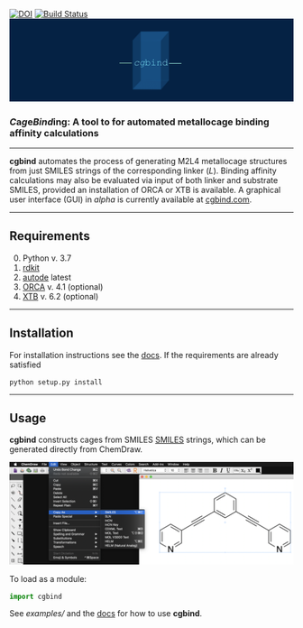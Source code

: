 [![DOI](https://zenodo.org/badge/DOI/10.5281/zenodo.3550545.svg)](https://doi.org/10.5281/zenodo.3550545) [![Build Status](https://travis-ci.org/duartegroup/cgbind.svg?branch=master)](https://travis-ci.org/duartegroup/cgbind)
![alt text](cgbind/common/llogo.png)
### *C*a*g*e*Bind*ing: A tool to for automated metallocage binding affinity calculations
***

**cgbind** automates the process of generating M2L4 metallocage structures
from just SMILES strings of the corresponding linker (_L_). Binding affinity
calculations may also be evaluated via input of both linker and substrate
SMILES, provided an installation of ORCA or XTB is available. A graphical
user interface (GUI) in _alpha_ is currently available at
[cgbind.com](http://cgbind.com).

***

## Requirements
0. Python v. 3.7
1. [rdkit](https://github.com/rdkit/rdkit)
2. [autode](https://github.com/duartegroup/autodE) latest
3. [ORCA](https://sites.google.com/site/orcainputlibrary/home) v. 4.1 (optional)
4. [XTB](https://github.com/grimme-lab/xtb) v. 6.2 (optional)

***

## Installation

For installation instructions see the [docs](https://duartegroup.github.io/cgbind/install.html).
If the requirements are already satisfied
```
python setup.py install
```

***

## Usage

**cgbind** constructs cages from SMILES [SMILES](https://en.wikipedia.org/wiki/Simplified_molecular-input_line-entry_system)
strings, which can be generated directly from ChemDraw.

![alt text](cgbind/common/SMILES_generation.png)


To load as a module:
```python
import cgbind
```

See _examples/_ and the [docs](https://duartegroup.github.io/cgbind/examples.html)
for how to use **cgbind**.
